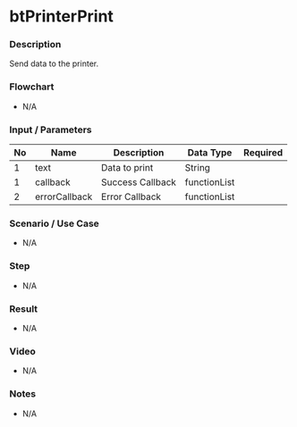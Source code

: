 # btPrinterPrint

### Description

Send data to the printer.

### Flowchart

- N/A

<!--![Flowchart](componentValue-flowchart.png?raw=true)-->

### Input / Parameters

| No | Name | Description | Data Type | Required |
| ------ | ------ | ------ |------ | ------ |
| 1 | text | Data to print | String |  | 
| 1 | callback | Success Callback | functionList |  | 
| 2 | errorCallback | Error Callback | functionList |  | 

### Scenario / Use Case

- N/A

### Step

- N/A

### Result

- N/A

### Video

- N/A

### Notes

- N/A
